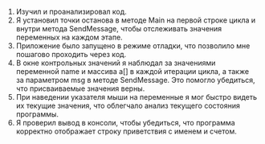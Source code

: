 1) Изучил и проанализировал код.
2) Я установил точки останова в методе Main на первой строке цикла и внутри метода SendMessage, чтобы отслеживать значения переменных на каждом этапе.
3) Приложение было запущено в режиме отладки, что позволило мне пошагово проходить через код.
4) В окне контрольных значений я наблюдал за значениями переменной name и массива a[] в каждой итерации цикла, а также за параметром msg в методе SendMessage. Это помогло убедиться, что присваиваемые значения верны.
5) При наведении указателя мыши на переменные я мог быстро видеть их текущие значения, что облегчало анализ текущего состояния программы.
6) Я проверил вывод в консоли, чтобы убедиться, что программа корректно отображает строку приветствия с именем и счетом.